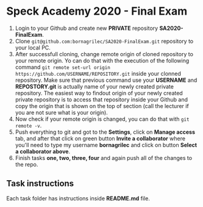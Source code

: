 # Speck Academy 2020 - Final Exam

1. Login to your Github and create new **PRIVATE** repository **SA2020-FinalExam**.
2. Clone `git@github.com:bornagrilec/SA2020-FinalExam.git` repository to your local PC.
3. After successfull cloning, change remote origin of cloned repository to your remote origin. Yo can do that with the execution of the following command `git remote set-url origin https://github.com/USERNAME/REPOSITORY.git` inside your clonned repository. Make sure that previous command use your **USERNAME** and **REPOSTORY.git** is actually name of your newly created private repository. The easiest way to findout origin of your newly created private repository is to access that repository inside your Github and copy the origin that is shown on the top of section (call the lecturer if you are not sure what is your origin).
4. Now check if your remote origin is changed, you can do that with `git remote -v`.
5. Push everything to git and got to the **Settings**, click on **Manage access** tab, and after that click on green button **Invite a collaborator** where you'll need to type my username **bornagrilec** and click on button **Select a collaborator above**.
6. Finish tasks **one, two, three, four** and again push all of the changes to the repo.

## Task instructions
Each task folder has instructions inside **README.md** file.

